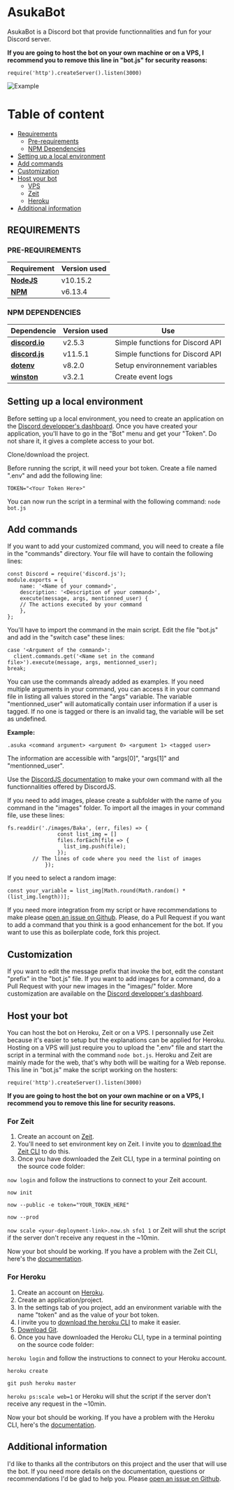 # AsukaBot
AsukaBot is a Discord bot that provide functionnalities and fun for your Discord server.

**If you are going to host the bot on your own machine or on a VPS, I recommend you to remove this line in "bot.js" for security reasons:**

```require('http').createServer().listen(3000)``` 

![Example](https://i.postimg.cc/hPY25KjN/unknown.png)

Table of content
================
<!--ts-->
   * [Requirements](https://github.com/Gakamine/AsukaBot#requirements)
      * [Pre-requirements](https://github.com/Gakamine/AsukaBot#pre-requirements)
      * [NPM Dependencies](https://github.com/Gakamine/AsukaBot#npm-dependencies)
   * [Setting up a local environment](https://github.com/Gakamine/AsukaBot#setting-up-a-local-environment)
   * [Add commands](https://github.com/Gakamine/AsukaBot#add-commands)
   * [Customization](https://github.com/Gakamine/AsukaBot#customization)
   * [Host your bot](https://github.com/Gakamine/AsukaBot#host-your-bot)
      * [VPS](https://github.com/Gakamine/AsukaBot#host-your-bot)
      * [Zeit](https://github.com/Gakamine/AsukaBot#for-zeit)
      * [Heroku](https://github.com/Gakamine/AsukaBot#for-heroku)
   * [Additional information](https://github.com/Gakamine/AsukaBot#additional-information)
<!--te-->

## REQUIREMENTS

### PRE-REQUIREMENTS

| Requirement                         | Version used |
|-------------------------------------|--------------|
|__[NodeJS](https://nodejs.org/en/)__ | v10.15.2     |
|__[NPM](https://www.npmjs.com/)__    | v6.13.4      |

### NPM DEPENDENCIES

| Dependencie                                               | Version used | Use                              |
|-----------------------------------------------------------|--------------|----------------------------------|
|__[discord.io](https://www.npmjs.com/package/discord.io)__ | v2.5.3       | Simple functions for Discord API |
|__[discord.js](https://www.npmjs.com/package/discord.js)__ | v11.5.1      | Simple functions for Discord API |
|__[dotenv](https://www.npmjs.com/package/dotenv)__         | v8.2.0       | Setup environnement variables    |
|__[winston](https://www.npmjs.com/package/winston)__       | v3.2.1       | Create event logs                |

## Setting up a local environment
Before setting up a local environment, you need to create an application on the [Discord developper's dashboard](https://discordapp.com/developers/applications). Once you have created your application, you'll have to go in the "Bot" menu and get your "Token". Do not share it, it gives a complete access to your bot.

Clone/download the project.

Before running the script, it will need your bot token. Create a file named ".env" and add the following line:

```TOKEN="<Your Token Here>"```

You can now run the script in a terminal with the following command: ```node bot.js```

## Add commands
If you want to add your customized command, you will need to create a file in the "commands" directory. Your file will have to contain the following lines:
```
const Discord = require('discord.js');
module.exports = {
	name: '<Name of your command>',
	description: '<Description of your command>',
	execute(message, args, mentionned_user) {
    // The actions executed by your command
	},
};
```
You'll have to import the command in the main script. Edit the file "bot.js" and add in the "switch case" these lines:
```
case '<Argument of the command>':
  client.commands.get('<Name set in the command file>').execute(message, args, mentionned_user);
break;
```
You can use the commands already added as examples.
If you need multiple arguments in your command, you can access it in your command file in listing all values stored in the "args" variable. The variable "mentionned_user" will automatically contain user information if a user is tagged. If no one is tagged or there is an invalid tag, the variable will be set as undefined.

__Example:__
```
.asuka <command argument> <argument 0> <argument 1> <tagged user>
```
The information are accessible with "args[0]", "args[1]" and "mentionned_user".

Use the [DiscordJS documentation](https://discordjs.guide/) to make your own command with all the functionnalities offered by DiscordJS.

If you need to add images, please create a subfolder with the name of you command in the "images" folder. To import all the images in your command file, use these lines:
```
fs.readdir('./images/Baka', (err, files) => {
				const list_img = []
				files.forEach(file => {
				  list_img.push(file);
				});
        // The lines of code where you need the list of images
			});
```
If you need to select a random image:
```
const your_variable = list_img[Math.round(Math.random() * (list_img.length))];
```

If you need more integration from my script or have recommendations to make please [open an issue on Github](https://github.com/Gakamine/AsukaBot/issues). Please, do a Pull Request if you want to add a command that you think is a good enhancement for the bot. If you want to use this as boilerplate code, fork this project.

## Customization
If you want to edit the message prefix that invoke the bot, edit the constant "prefix" in the "bot.js" file.
If you want to add images for a command, do a Pull Request with your new images in the "images/<command>" folder.
More customization are available on the [Discord developper's dashboard](https://discordapp.com/developers/applications).

## Host your bot
You can host the bot on Heroku, Zeit or on a VPS.
I personnally use Zeit because it's easier to setup but the explanations can be applied for Heroku. Hosting on a VPS will just require you to upload the ".env"  file and start the script in a terminal with the command ```node bot.js```.
Heroku and Zeit are mainly made for the web, that's why both will be waiting for a Web reponse. This line in "bot.js" make the script working on the hosters:

```require('http').createServer().listen(3000)``` 

**If you are going to host the bot on your own machine or on a VPS, I recommend you to remove this line for security reasons.**

### For Zeit

1. Create an account on [Zeit](https://zeit.co/).
2. You'll need to set environment key on Zeit. I invite you to [download the Zeit CLI](https://zeit.co/download) to do this.
3. Once you have downloaded the Zeit CLI, type in a terminal pointing on the source code folder:

```now login``` and follow the instructions to connect to your Zeit account.

```now init```

```now --public -e token="YOUR_TOKEN_HERE"```

```now --prod```

```now scale <your-deployment-link>.now.sh sfo1 1``` or Zeit will shut the script if the server don't receive any request in the ~10min.

Now your bot should be working.
If you have a problem with the Zeit CLI, here's the [documentation](https://zeit.co/docs).

### For Heroku

1. Create an account on [Heroku](https://.heroku.com/).
2. Create an application/project.
3. In the settings tab of you project, add an environment variable with the name "token" and as the value of your bot token.
4. I invite you to [download the heroku CLI](https://devcenter.heroku.com/articles/heroku-cli) to make it easier.
5. [Download Git](https://git-scm.com/).
6. Once you have downloaded the Heroku CLI, type in a terminal pointing on the source code folder:

```heroku login``` and follow the instructions to connect to your Heroku account.

```heroku create```

```git push heroku master```

```heroku ps:scale web=1``` or Heroku will shut the script if the server don't receive any request in the ~10min.

Now your bot should be working.
If you have a problem with the Heroku CLI, here's the [documentation](https://devcenter.heroku.com/articles/heroku-cli).

## Additional information
I'd like to thanks all the contributors on this project and the user that will use the bot.
If you need more details on the documentation, questions or recommendations I'd be glad to help you. Please [open an issue on Github](https://github.com/Gakamine/AsukaBot/issues).
